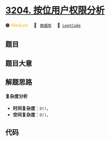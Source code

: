 # [3204. 按位用户权限分析](https://leetcode.com/problems/bitwise-user-permissions-analysis)

🟠 <font color=#ffb800>Medium</font>&emsp; 🔖&ensp; [`数据库`](/tag/database.md)&emsp; 🔗&ensp;[`LeetCode`](https://leetcode.com/problems/bitwise-user-permissions-analysis)

## 题目




## 题目大意




## 解题思路

#### 复杂度分析

- **时间复杂度**：`O()`，
- **空间复杂度**：`O()`，

## 代码

```javascript

```